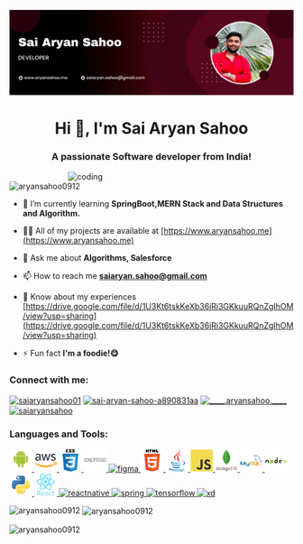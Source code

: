![logo](https://github.com/aryansahoo0912/aryansahoo0912/blob/main/Black%20and%20Red%20Gradient%20Professional%20LinkedIn%20Banner.png)
<h1 align="center">Hi 👋, I'm Sai Aryan Sahoo</h1>
<h3 align="center">A passionate Software developer from India!</h3>

<img align="right" alt="coding" width="400" src="https://media3.giphy.com/media/qgQUggAC3Pfv687qPC/giphy.gif">


<p align="left"> <img src="https://komarev.com/ghpvc/?username=aryansahoo0912&label=Profile%20views&color=0e75b6&style=flat" alt="aryansahoo0912" /> </p>

- 🌱 I’m currently learning **SpringBoot,MERN Stack and Data Structures and Algorithm.**

- 👨‍💻 All of my projects are available at [https://www.aryansahoo.me](https://www.aryansahoo.me)

- 💬 Ask me about **Algorithms, Salesforce**

- 📫 How to reach me **saiaryan.sahoo@gmail.com**

- 📄 Know about my experiences [https://drive.google.com/file/d/1U3Kt6tskKeXb36jRi3GKkuuRQnZgIhOM/view?usp=sharing](https://drive.google.com/file/d/1U3Kt6tskKeXb36jRi3GKkuuRQnZgIhOM/view?usp=sharing)

- ⚡ Fun fact **I'm a foodie!😋**

<h3 align="left">Connect with me:</h3>
<p align="left">
<a href="https://twitter.com/saiaryansahoo01" target="blank"><img align="center" src="https://raw.githubusercontent.com/rahuldkjain/github-profile-readme-generator/master/src/images/icons/Social/twitter.svg" alt="saiaryansahoo01" height="30" width="40" /></a>
<a href="https://linkedin.com/in/sai-aryan-sahoo-a890831aa" target="blank"><img align="center" src="https://raw.githubusercontent.com/rahuldkjain/github-profile-readme-generator/master/src/images/icons/Social/linked-in-alt.svg" alt="sai-aryan-sahoo-a890831aa" height="30" width="40" /></a>
<a href="https://instagram.com/____.aryansahoo.____" target="blank"><img align="center" src="https://raw.githubusercontent.com/rahuldkjain/github-profile-readme-generator/master/src/images/icons/Social/instagram.svg" alt="____.aryansahoo.____" height="30" width="40" /></a>
<a href="https://www.leetcode.com/saiaryansahoo" target="blank"><img align="center" src="https://raw.githubusercontent.com/rahuldkjain/github-profile-readme-generator/master/src/images/icons/Social/leet-code.svg" alt="saiaryansahoo" height="30" width="40" /></a>
</p>

<h3 align="left">Languages and Tools:</h3>
<p align="left"> <a href="https://developer.android.com" target="_blank" rel="noreferrer"> <img src="https://raw.githubusercontent.com/devicons/devicon/master/icons/android/android-original-wordmark.svg" alt="android" width="40" height="40"/> </a> <a href="https://aws.amazon.com" target="_blank" rel="noreferrer"> <img src="https://raw.githubusercontent.com/devicons/devicon/master/icons/amazonwebservices/amazonwebservices-original-wordmark.svg" alt="aws" width="40" height="40"/> </a> <a href="https://www.w3schools.com/css/" target="_blank" rel="noreferrer"> <img src="https://raw.githubusercontent.com/devicons/devicon/master/icons/css3/css3-original-wordmark.svg" alt="css3" width="40" height="40"/> </a> <a href="https://expressjs.com" target="_blank" rel="noreferrer"> <img src="https://raw.githubusercontent.com/devicons/devicon/master/icons/express/express-original-wordmark.svg" alt="express" width="40" height="40"/> </a> <a href="https://www.figma.com/" target="_blank" rel="noreferrer"> <img src="https://www.vectorlogo.zone/logos/figma/figma-icon.svg" alt="figma" width="40" height="40"/> </a> <a href="https://www.w3.org/html/" target="_blank" rel="noreferrer"> <img src="https://raw.githubusercontent.com/devicons/devicon/master/icons/html5/html5-original-wordmark.svg" alt="html5" width="40" height="40"/> </a> <a href="https://www.java.com" target="_blank" rel="noreferrer"> <img src="https://raw.githubusercontent.com/devicons/devicon/master/icons/java/java-original.svg" alt="java" width="40" height="40"/> </a> <a href="https://developer.mozilla.org/en-US/docs/Web/JavaScript" target="_blank" rel="noreferrer"> <img src="https://raw.githubusercontent.com/devicons/devicon/master/icons/javascript/javascript-original.svg" alt="javascript" width="40" height="40"/> </a> <a href="https://www.mongodb.com/" target="_blank" rel="noreferrer"> <img src="https://raw.githubusercontent.com/devicons/devicon/master/icons/mongodb/mongodb-original-wordmark.svg" alt="mongodb" width="40" height="40"/> </a> <a href="https://www.mysql.com/" target="_blank" rel="noreferrer"> <img src="https://raw.githubusercontent.com/devicons/devicon/master/icons/mysql/mysql-original-wordmark.svg" alt="mysql" width="40" height="40"/> </a> <a href="https://nodejs.org" target="_blank" rel="noreferrer"> <img src="https://raw.githubusercontent.com/devicons/devicon/master/icons/nodejs/nodejs-original-wordmark.svg" alt="nodejs" width="40" height="40"/> </a> <a href="https://www.python.org" target="_blank" rel="noreferrer"> <img src="https://raw.githubusercontent.com/devicons/devicon/master/icons/python/python-original.svg" alt="python" width="40" height="40"/> </a> <a href="https://reactjs.org/" target="_blank" rel="noreferrer"> <img src="https://raw.githubusercontent.com/devicons/devicon/master/icons/react/react-original-wordmark.svg" alt="react" width="40" height="40"/> </a> <a href="https://reactnative.dev/" target="_blank" rel="noreferrer"> <img src="https://reactnative.dev/img/header_logo.svg" alt="reactnative" width="40" height="40"/> </a> <a href="https://spring.io/" target="_blank" rel="noreferrer"> <img src="https://www.vectorlogo.zone/logos/springio/springio-icon.svg" alt="spring" width="40" height="40"/> </a> <a href="https://www.tensorflow.org" target="_blank" rel="noreferrer"> <img src="https://www.vectorlogo.zone/logos/tensorflow/tensorflow-icon.svg" alt="tensorflow" width="40" height="40"/> </a> <a href="https://www.adobe.com/products/xd.html" target="_blank" rel="noreferrer"> <img src="https://cdn.worldvectorlogo.com/logos/adobe-xd.svg" alt="xd" width="40" height="40"/> </a> </p>

<p><img align="left" src="https://github-readme-stats.vercel.app/api/top-langs?username=aryansahoo0912&show_icons=true&locale=en&layout=compact" alt="aryansahoo0912" /></p>

<p>&nbsp;<img align="center" src="https://github-readme-stats.vercel.app/api?username=aryansahoo0912&show_icons=true&locale=en" alt="aryansahoo0912" /></p>

<p><img align="center" src="https://github-readme-streak-stats.herokuapp.com/?user=aryansahoo0912&" alt="aryansahoo0912" /></p>

